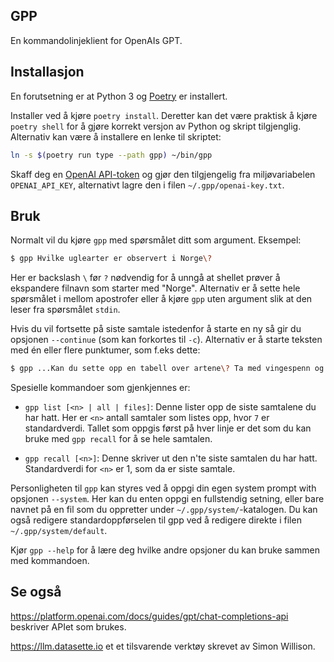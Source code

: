 GPP
----

En kommandolinjeklient for OpenAIs GPT.

## Installasjon

En forutsetning er at Python 3  og [Poetry](https://python-poetry.org) er installert.

Installer ved å kjøre `poetry install`. Deretter kan det være praktisk å kjøre
`poetry shell` for å gjøre korrekt versjon av Python og skript tilgjenglig. Alternativ
kan være å installere en lenke til skriptet:

```sh
ln -s $(poetry run type --path gpp) ~/bin/gpp
```

Skaff deg en [OpenAI API-token](https://platform.openai.com/account/api-keys) og gjør den tilgjengelig fra miljøvariabelen `OPENAI_API_KEY`, alternativt
lagre den i filen `~/.gpp/openai-key.txt`.

## Bruk

Normalt vil du kjøre `gpp` med spørsmålet ditt som argument. Eksempel:

```sh
$ gpp Hvilke uglearter er observert i Norge\?
```

Her er backslash `\` før `?` nødvendig for å unngå at shellet prøver å ekspandere
filnavn som starter med "Norge".  Alternativ er å sette hele spørsmålet i mellom
apostrofer eller å kjøre `gpp` uten argument slik at den leser fra spørsmålet `stdin`.

Hvis du vil fortsette på siste samtale istedenfor å starte en ny så gir du opsjonen `--continue` (som kan forkortes til `-c`).
Alternativ er å starte teksten med én eller flere punktumer, som f.eks dette:

```sh
$ gpp ...Kan du sette opp en tabell over artene\? Ta med vingespenn og vekt.
```

Spesielle kommandoer som gjenkjennes er:

* `gpp list [<n> | all | files]`: Denne lister opp de siste samtalene du har hatt. Her er `<n>` antall samtaler som listes opp, hvor `7` er standardverdi.  Tallet som oppgis først på hver linje er det som du kan bruke med `gpp recall` for å se hele samtalen.

* `gpp recall [<n>]`: Denne skriver ut den n'te siste samtalen du har hatt. Standardverdi for `<n>` er 1, som da er siste samtale.

Personligheten til `gpp` kan styres ved å oppgi din egen system prompt with opsjonen `--system`. Her kan du enten oppgi en fullstendig setning, eller bare navnet på en fil som du oppretter under `~/.gpp/system/`-katalogen.  Du kan også redigere
standardoppførselen til gpp ved å redigere direkte i filen `~/.gpp/system/default`.

Kjør `gpp --help` for å lære deg hvilke andre opsjoner du kan bruke sammen med kommandoen.

## Se også

https://platform.openai.com/docs/guides/gpt/chat-completions-api beskriver APIet som brukes.

https://llm.datasette.io et et tilsvarende verktøy skrevet av Simon Willison.